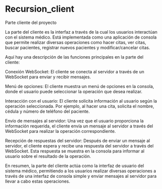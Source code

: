 # Recursion_client

Parte cliente del proyecto 

La parte del cliente es la interfaz a través de la cual los usuarios interactúan con el sistema médico. Está implementada como una aplicación de consola que permite realizar diversas operaciones como hacer citas, ver citas, buscar pacientes, registrar nuevos pacientes y modificar/cancelar citas.

Aquí hay una descripción de las funciones principales en la parte del cliente:

Conexión WebSocket: El cliente se conecta al servidor a través de un WebSocket para enviar y recibir mensajes.

Menú de opciones: El cliente muestra un menú de opciones en la consola, donde el usuario puede seleccionar la operación que desea realizar.

Interacción con el usuario: El cliente solicita información al usuario según la operación seleccionada. Por ejemplo, al hacer una cita, solicita el nombre, cédula y número de teléfono del paciente.

Envío de mensajes al servidor: Una vez que el usuario proporciona la información requerida, el cliente envía un mensaje al servidor a través del WebSocket para realizar la operación correspondiente.

Recepción de respuestas del servidor: Después de enviar un mensaje al servidor, el cliente espera y recibe una respuesta del servidor a través del WebSocket. Esta respuesta se muestra en la consola para informar al usuario sobre el resultado de la operación.

En resumen, la parte del cliente actúa como la interfaz de usuario del sistema médico, permitiendo a los usuarios realizar diversas operaciones a través de una interfaz de consola simple y enviar mensajes al servidor para llevar a cabo estas operaciones.






